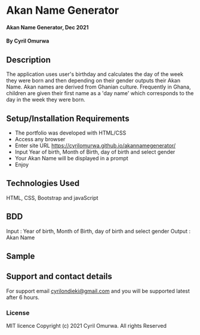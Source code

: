 # Akan Name Generator
#### Akan Name Generator, Dec 2021
#### By **Cyril Omurwa**
## Description
The application uses user's birthday and calculates the day of the week they were born and then depending on their gender outputs their Akan Name. 
Akan names are derived from Ghanian culture. Frequently in Ghana, children are given their first name as a 'day name' which corresponds to the day in the week they were born.  
## Setup/Installation Requirements
* The portfolio was developed with HTML/CSS
* Access any browser 
* Enter site URL https://cyrilomurwa.github.io/akannamegenerator/ 
* Input Year of birth, Month of Birth, day of birth and select gender
* Your Akan Name will be displayed in a prompt
* Enjoy
## Technologies Used
HTML, CSS, Bootstrap and javaScript
## BDD
Input : Year of birth, Month of Birth, day of birth and select gender
Output : Akan Name
## Sample

## Support and contact details
For support email cyrilondieki@gmail.com and you will be supported latest after 6 hours.
### License
MIT licence Copyright (c) 2021 Cyril Omurwa. All rights Reserved

